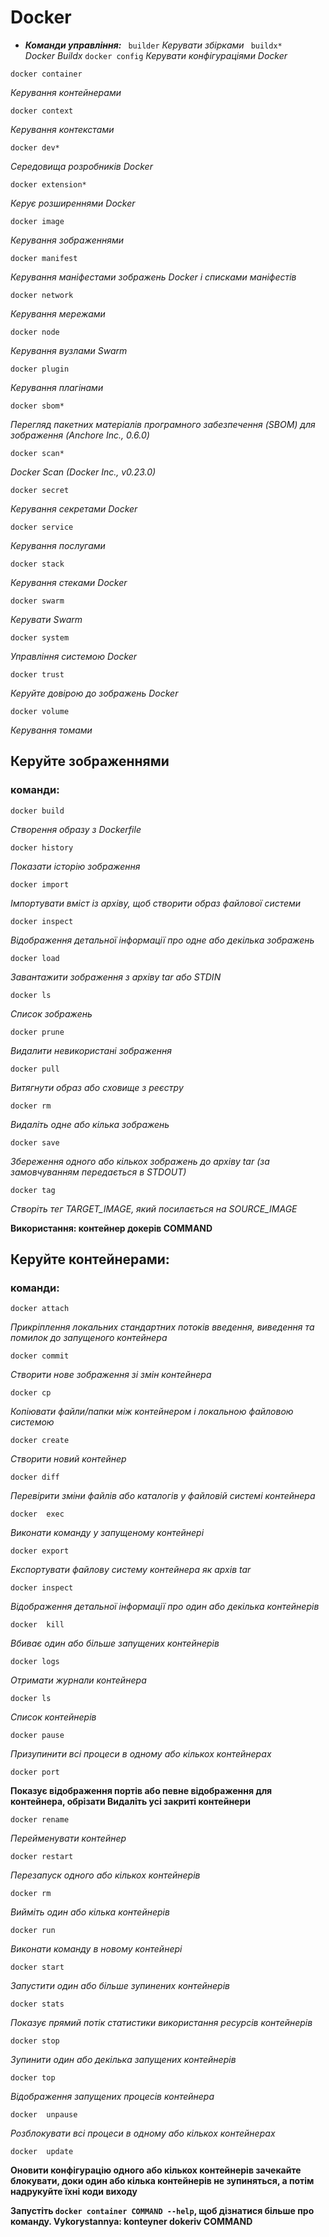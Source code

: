  # Docker
* ***Команди управління:***
``` builder```
*Керувати збірками*
``` buildx*```  
*Docker Buildx*
```docker config```
*Керувати конфігураціями Docker*
```
docker container
``` 
*Керування контейнерами*
``` 
docker context 
```   
*Керування контекстами*
``` 
docker dev* 
```
*Середовища розробників Docker*
``` 
docker extension* 
```
*Керує розширеннями Docker*
```  
docker image 
```
*Керування зображеннями*
``` 
docker manifest 
```
*Керування маніфестами зображень Docker і списками маніфестів*
``` 
docker network 
```
*Керування мережами*
```  
docker node 
```
*Керування вузлами Swarm*
``` 
docker plugin 
```
*Керування плагінами*
``` 
docker sbom*
```
*Перегляд пакетних матеріалів програмного забезпечення (SBOM) для зображення (Anchore Inc., 0.6.0)*
``` 
docker scan* 
```
*Docker Scan (Docker Inc., v0.23.0)*
``` 
docker secret  
```
*Керування секретами Docker*
```
docker service
```
*Керування послугами*
```
docker stack 
```
*Керування стеками Docker*
``` 
docker swarm
```
*Керувати Swarm*
```
docker system
```
*Управління системою Docker*
```
docker trust 
```
*Керуйте довірою до зображень Docker*
``` 
docker volume 
``` 
*Керування томами*
## Керуйте зображеннями
### команди:
``` 
docker build 
```
*Створення образу з Dockerfile*
``` 
docker history
```
*Показати історію зображення*
``` 
docker import 
```
*Імпортувати вміст із архіву, щоб створити образ файлової системи*
```  
docker inspect 
```
*Відображення детальної інформації про одне або декілька зображень*
```
docker load 
```
*Завантажити зображення з архіву tar або STDIN*
``` 
docker ls 
``` 
*Список зображень*
```
docker prune 
```
*Видалити невикористані зображення*
``` 
docker pull 
```
*Витягнути образ або сховище з реєстру*
``` 
docker rm 
```
*Видаліть одне або кілька зображень*
``` 
docker save 
```
*Збереження одного або кількох зображень до архіву tar (за замовчуванням передається в STDOUT)*
``` 
docker tag 
```
*Створіть тег TARGET_IMAGE, який посилається на SOURCE_IMAGE*


**Використання: контейнер докерів COMMAND**

## Керуйте контейнерами:

### команди:
  ``` 
  docker attach
  ```  
  *Прикріплення локальних стандартних потоків введення, виведення та помилок до запущеного контейнера*
   ```
   docker commit
   ```
   *Створити нове зображення зі змін контейнера*
   ```
   docker cp
   ```
   *Копіювати файли/папки між контейнером і локальною файловою системою*
   ```
   docker create
   ``` 
   *Створити новий контейнер*
   ```
   docker diff
   ``` 
   *Перевірити зміни файлів або каталогів у файловій системі контейнера*
   ```
  docker  exec
   ``` 
   *Виконати команду у запущеному контейнері*
   ```
   docker export
   ``` 
   *Експортувати файлову систему контейнера як архів tar*
   ```
   docker inspect 
   ```
   *Відображення детальної інформації про один або декілька контейнерів*
   ```
  docker  kill
   ```
   *Вбиває один або більше запущених контейнерів*
   ```
   docker logs
   ``` 
   *Отримати журнали контейнера*
   ```
   docker ls
   ``` 
   *Список контейнерів*
   ```
   docker pause
   ``` 
   *Призупинити всі процеси в одному або кількох контейнерах*
   ```
   docker port 
   ```
   **Показує відображення портів або певне відображення для контейнера,
   обрізати Видаліть усі закриті контейнери**
   ```
   docker rename
   ``` 
   *Перейменувати контейнер*
   ```
   docker restart
   ``` 
   *Перезапуск одного або кількох контейнерів*
   ```
   docker rm
   ``` 
   *Вийміть один або кілька контейнерів*
   ```
   docker run
   ``` 
   *Виконати команду в новому контейнері*
   ```
   docker start
   ``` 
   *Запустити один або більше зупинених контейнерів*
   ```
   docker stats
   ``` 
   *Показує прямий потік статистики використання ресурсів контейнерів*
   ```
   docker stop 
   ```
   *Зупинити один або декілька запущених контейнерів*
   ```
   docker top
   ``` 
   *Відображення запущених процесів контейнера*
   ```
  docker  unpause
   ``` 
   *Розблокувати всі процеси в одному або кількох контейнерах*
   ```
  docker  update
   ``` 
   **Оновити конфігурацію одного або кількох контейнерів
   зачекайте блокувати, доки один або кілька контейнерів не зупиняться, а потім надрукуйте їхні коди виходу**

**Запустіть ```docker container COMMAND --help```, щоб дізнатися більше про команду.
Vykorystannya: konteyner dokeriv COMMAND**
